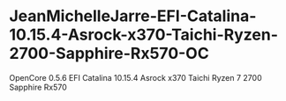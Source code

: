 # JeanMichelleJarre-EFI-Catalina-10.15.4-Asrock-x370-Taichi-Ryzen-2700-Sapphire-Rx570-OC
OpenCore 0.5.6 EFI Catalina 10.15.4 Asrock x370 Taichi Ryzen 7 2700 Sapphire Rx570
